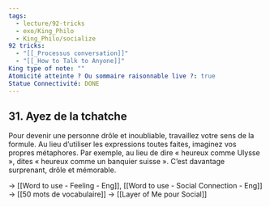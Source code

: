 ```yaml
---
tags:
  - lecture/92-tricks
  - exo/King_Philo
  - King_Philo/socialize
92 tricks:
  - "[[_Processus conversation]]"
  - "[[_How to Talk to Anyone]]"
King type of note: ""
Atomicité atteinte ? Ou sommaire raisonnable live ?: true
Statue Connectivité: DONE
---
```


## 31. Ayez de la tchatche

Pour devenir une personne drôle et inoubliable, travaillez votre sens de la formule. Au lieu d’utiliser les expressions toutes faites, imaginez vos propres métaphores. Par exemple, au lieu de dire « heureux comme Ulysse », dites « heureux comme un banquier suisse ». C’est davantage surprenant, drôle et mémorable.

-> [[Word to use - Feeling - Eng]], [[Word to use - Social Connection -  Eng]]
-> [[50 mots de vocabulaire]]
-> [[Layer of Me pour Social]]